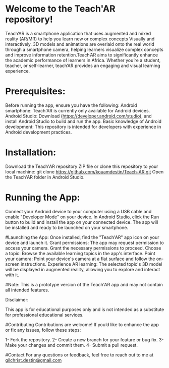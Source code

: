 # Welcome to the Teach'AR repository!
Teach’AR is a smartphone application that uses augmented and mixed reality (AR/MR) to help you learn new or complex concepts Visually and interactively. 3D models and animations are overlaid onto the real world through a smartphone camera, helping learners visualize complex concepts and improve information retention.Teach’AR aims to significantly enhance the academic performance of learners in Africa. Whether you’re a student, teacher, or self-learner, teach’AR provides an engaging and visual learning experience.

# Prerequisites:
Before running the app, ensure you have the following:
Android smartphone: Teach'AR is currently only available for Android devices.
Android Studio: Download (https://developer.android.com/studio), and install Android Studio to build and run the app.
Basic knowledge of Android development: This repository is intended for developers with experience in Android development practices.

# Installation:
Download the Teach'AR  repository ZIP file or clone this repository to your local machine:
git clone https://github.com/kouamdestin/Teach-AR.git
Open the Teach'AR folder in Android Studio.

# Running the App:
Connect your Android device to your computer using a USB cable and enable "Developer Mode" on your device.
In Android Studio, click the Run button to build and install the app on your connected device. The app will be installed and ready to be launched on your smartphone.

#Launching the App:
Once installed, find the "Teach'AR" app icon on your device and launch it.
Grant permissions: The app may request permission to access your camera. Grant the necessary permissions to proceed.
Choose a topic: Browse the available learning topics in the app's interface.
Point your camera: Point your device's camera at a flat surface and follow the on-screen instructions.
Experience AR learning: The selected topic's 3D model will be displayed in augmented reality, allowing you to explore and interact with it.


#Note: This is a prototype version of the Teach'AR app and may not contain all intended features.


Disclaimer:

This app is for educational purposes only and is not intended as a substitute for professional educational services.

#Contributing
Contributions are welcome! If you’d like to enhance the app or fix any issues, follow these steps:

1- Fork the repository.
2- Create a new branch for your feature or bug fix.
3- Make your changes and commit them.
4- Submit a pull request.

#Contact
For any questions or feedback, feel free to reach out to me at gilchrist.destin@gmail.com
